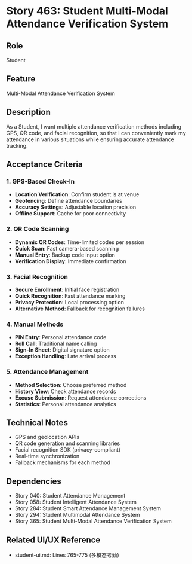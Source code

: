 # Story 463: Student Multi-Modal Attendance Verification System

## Role
Student

## Feature
Multi-Modal Attendance Verification System

## Description
As a Student, I want multiple attendance verification methods including GPS, QR code, and facial recognition, so that I can conveniently mark my attendance in various situations while ensuring accurate attendance tracking.

## Acceptance Criteria

### 1. GPS-Based Check-In
- **Location Verification**: Confirm student is at venue
- **Geofencing**: Define attendance boundaries
- **Accuracy Settings**: Adjustable location precision
- **Offline Support**: Cache for poor connectivity

### 2. QR Code Scanning
- **Dynamic QR Codes**: Time-limited codes per session
- **Quick Scan**: Fast camera-based scanning
- **Manual Entry**: Backup code input option
- **Verification Display**: Immediate confirmation

### 3. Facial Recognition
- **Secure Enrollment**: Initial face registration
- **Quick Recognition**: Fast attendance marking
- **Privacy Protection**: Local processing option
- **Alternative Method**: Fallback for recognition failures

### 4. Manual Methods
- **PIN Entry**: Personal attendance code
- **Roll Call**: Traditional name calling
- **Sign-In Sheet**: Digital signature option
- **Exception Handling**: Late arrival process

### 5. Attendance Management
- **Method Selection**: Choose preferred method
- **History View**: Check attendance records
- **Excuse Submission**: Request attendance corrections
- **Statistics**: Personal attendance analytics

## Technical Notes
- GPS and geolocation APIs
- QR code generation and scanning libraries
- Facial recognition SDK (privacy-compliant)
- Real-time synchronization
- Fallback mechanisms for each method

## Dependencies
- Story 040: Student Attendance Management
- Story 058: Student Intelligent Attendance System
- Story 284: Student Smart Attendance Management System
- Story 294: Student Multimodal Attendance System
- Story 365: Student Multi-Modal Attendance Verification System

## Related UI/UX Reference
- student-ui.md: Lines 765-775 (多模态考勤)
